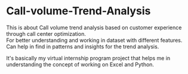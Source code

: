 # Call-volume-Trend-Analysis
This is about Call volume trend analysis based on customer experience through call center optimization.
<br>
For better understanding and working in dataset with different features.
<br>
Can help in find in patterns and insights for the trend analysis.



It's basically my virtual internship program project that helps me in understanding the concept of working on Excel and Python.
